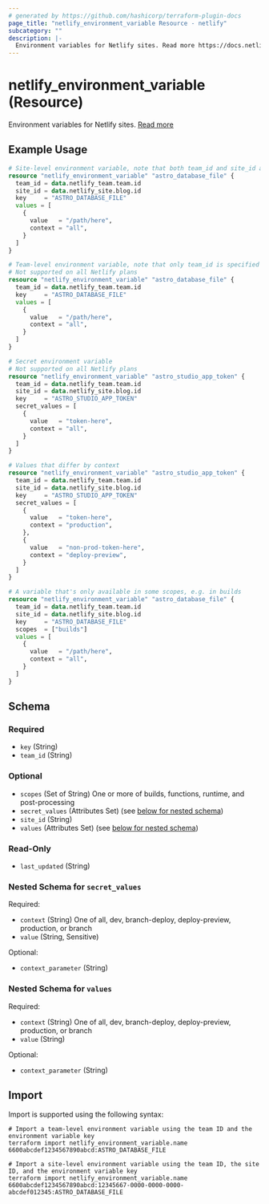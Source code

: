 ```yaml
---
# generated by https://github.com/hashicorp/terraform-plugin-docs
page_title: "netlify_environment_variable Resource - netlify"
subcategory: ""
description: |-
  Environment variables for Netlify sites. Read more https://docs.netlify.com/environment-variables/overview/
---
```


# netlify_environment_variable (Resource)

Environment variables for Netlify sites. [Read more](https://docs.netlify.com/environment-variables/overview/)

## Example Usage

```terraform
# Site-level environment variable, note that both team_id and site_id are specified
resource "netlify_environment_variable" "astro_database_file" {
  team_id = data.netlify_team.team.id
  site_id = data.netlify_site.blog.id
  key     = "ASTRO_DATABASE_FILE"
  values = [
    {
      value   = "/path/here",
      context = "all",
    }
  ]
}

# Team-level environment variable, note that only team_id is specified
# Not supported on all Netlify plans
resource "netlify_environment_variable" "astro_database_file" {
  team_id = data.netlify_team.team.id
  key     = "ASTRO_DATABASE_FILE"
  values = [
    {
      value   = "/path/here",
      context = "all",
    }
  ]
}

# Secret environment variable
# Not supported on all Netlify plans
resource "netlify_environment_variable" "astro_studio_app_token" {
  team_id = data.netlify_team.team.id
  site_id = data.netlify_site.blog.id
  key     = "ASTRO_STUDIO_APP_TOKEN"
  secret_values = [
    {
      value   = "token-here",
      context = "all",
    }
  ]
}

# Values that differ by context
resource "netlify_environment_variable" "astro_studio_app_token" {
  team_id = data.netlify_team.team.id
  site_id = data.netlify_site.blog.id
  key     = "ASTRO_STUDIO_APP_TOKEN"
  secret_values = [
    {
      value   = "token-here",
      context = "production",
    },
    {
      value   = "non-prod-token-here",
      context = "deploy-preview",
    }
  ]
}

# A variable that's only available in some scopes, e.g. in builds
resource "netlify_environment_variable" "astro_database_file" {
  team_id = data.netlify_team.team.id
  site_id = data.netlify_site.blog.id
  key     = "ASTRO_DATABASE_FILE"
  scopes  = ["builds"]
  values = [
    {
      value   = "/path/here",
      context = "all",
    }
  ]
}
```

<!-- schema generated by tfplugindocs -->
## Schema

### Required

- `key` (String)
- `team_id` (String)

### Optional

- `scopes` (Set of String) One or more of builds, functions, runtime, and post-processing
- `secret_values` (Attributes Set) (see [below for nested schema](#nestedatt--secret_values))
- `site_id` (String)
- `values` (Attributes Set) (see [below for nested schema](#nestedatt--values))

### Read-Only

- `last_updated` (String)

<a id="nestedatt--secret_values"></a>
### Nested Schema for `secret_values`

Required:

- `context` (String) One of all, dev, branch-deploy, deploy-preview, production, or branch
- `value` (String, Sensitive)

Optional:

- `context_parameter` (String)


<a id="nestedatt--values"></a>
### Nested Schema for `values`

Required:

- `context` (String) One of all, dev, branch-deploy, deploy-preview, production, or branch
- `value` (String)

Optional:

- `context_parameter` (String)

## Import

Import is supported using the following syntax:

```shell
# Import a team-level environment variable using the team ID and the environment variable key
terraform import netlify_environment_variable.name 6600abcdef1234567890abcd:ASTRO_DATABASE_FILE

# Import a site-level environment variable using the team ID, the site ID, and the environment variable key
terraform import netlify_environment_variable.name 6600abcdef1234567890abcd:12345667-0000-0000-0000-abcdef012345:ASTRO_DATABASE_FILE
```
